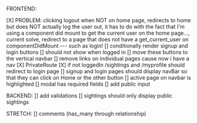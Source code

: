 FRONTEND:

[X] PROBLEM: clicking logout when NOT on home page, redirects to home but does NOT actually log the user out, it has to do with the fact that I'm using a component did mount to get the current user on the home page..., current solve, redirect to a page that does not have a get_current_user on componentDidMount --- such as login!
[] conditionally render signup and login buttons 
  [] should not show when logged in
  [] move these buttons to the vertical navbar
[] remove links on individual pages cause now i have a nav
[X] PrivateRoute
  [X] if not loggedIn /sightings and /myprofile should redirect to login page
[] signup and login pages should display navBar so that they can click on Home or the other button
[] active page on navbar is highlighted
[] modal has required fields
  [] add public input

  
BACKEND:
[] add validations
[] sightings should only display public sightings

STRETCH:
[] comments (has_many through relationship)
